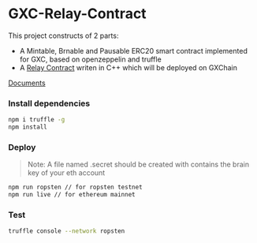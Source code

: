# GXC-Relay-Contract

This project constructs of 2 parts:

- A Mintable, Brnable and Pausable ERC20 smart contract implemented for GXC, based on openzeppelin and truffle
- A [Relay Contract](./gxc-contract) writen in C++ which will be deployed on GXChain

[Documents](./docs/READEME.md)

### Install dependencies

```bash
npm i truffle -g
npm install
```

### Deploy

> Note: A file named .secret should be created with contains the brain key of your eth account

```bash
npm run ropsten // for ropsten testnet
npm run live // for ethereum mainnet
```

### Test

```bash
truffle console --network ropsten
```

